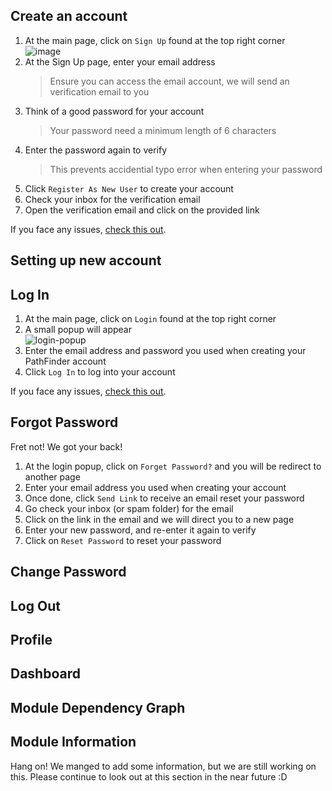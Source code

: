 ## Create an account
1. At the main page, click on `Sign Up` found at the top right corner  
![image](https://user-images.githubusercontent.com/88828097/175512949-038e6f24-6cd4-4cf9-9f73-16d249cf6d9b.png)
2. At the Sign Up page, enter your email address
    > Ensure you can access the email account, we will send an verification email to you
4. Think of a good password for your account
    > Your password need a minimum length of 6 characters 
5. Enter the password again to verify
    > This prevents accidential typo error when entering your password
6. Click `Register As New User` to create your account
7. Check your inbox for the verification email
8. Open the verification email and click on the provided link

If you face any issues, [check this out](./common-issues#create-an-account).


## Setting up new account

## Log In
1. At the main page, click on `Login` found at the top right corner
2. A small popup will appear  
![login-popup](https://user-images.githubusercontent.com/88828097/175517616-b9bde7d3-8f61-466f-95af-e04e3ef2a95a.png)
3. Enter the email address and password you used when creating your PathFinder account
4. Click `Log In` to log into your account

If you face any issues, [check this out](./common-issues#log-in).


## Forgot Password
Fret not! We got your back! 
1. At the login popup, click on `Forget Password?` and you will be redirect to another page
2. Enter your email address you used when creating your account
3. Once done, click `Send Link` to receive an email reset your password
4. Go check your inbox (or spam folder) for the email
5. Click on the link in the email and we will direct you to a new page
6. Enter your new password, and re-enter it again to verify
7. Click on `Reset Password` to reset your password

## Change Password

## Log Out

## Profile

## Dashboard

## Module Dependency Graph

## Module Information

Hang on! We manged to add some information, but we are still working on this. Please continue to look out at this section in the near future :D

